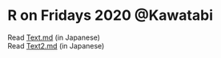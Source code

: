 # R on Fridays 2020 @Kawatabi  

Read [Text.md](https://github.com/blukaniro/RonFridays2020/blob/master/Text.md) (in Japanese)  
Read [Text2.md](https://github.com/blukaniro/RonFridays2020/blob/master/Text2.md) (in Japanese)  

